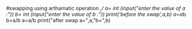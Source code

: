 #swapping using arthamatic operation *,/
a= int (input("enter the value of a :"))
b= int (input("enter the value of b :"))
print('before the swap',a,b)
a=a*b
b=a/b
a=a/b
print("after swap a=",a,"b=",b)
